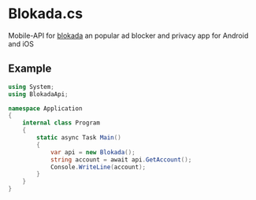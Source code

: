 # Blokada.cs
Mobile-API for [blokada](https://play.google.com/store/apps/details?id=org.blokada.sex) an popular ad blocker and privacy app for Android and iOS

## Example
```cs
using System;
using BlokadaApi;

namespace Application
{
    internal class Program
    {
        static async Task Main()
        {
            var api = new Blokada();
            string account = await api.GetAccount();
            Console.WriteLine(account);
        }
    }
}
```
